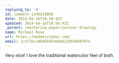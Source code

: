 ```yaml
---
replying_to: '4'
id: comment-1340243868
date: 2014-04-16T10:50:42Z
updated: 2014-04-16T10:50:42Z
_parent: /mastering-paper/contour-drawing/
name: Michael Rose
url: https://mademistakes.com/
email: 1ce71bc10b86565464b612093d89707e
---
```


Very nice! I love the traditional watercolor feel of both.
